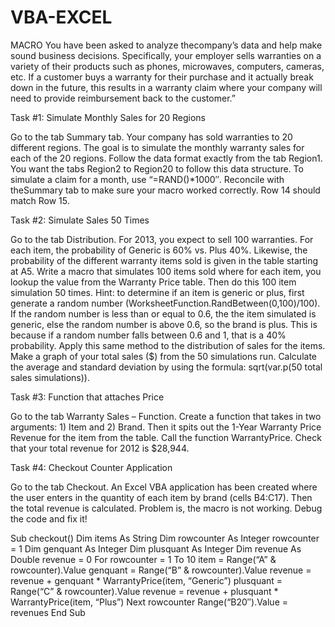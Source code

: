 # VBA-EXCEL
MACRO
You have been asked to analyze thecompany’s data and help make sound business decisions. Specifically, your employer sells
warranties on a variety of their products such as phones, microwaves, computers, cameras, etc. If a
customer buys a warranty for their purchase and it actually break down in the future, this results in a
warranty claim where your company will need to provide reimbursement back to the customer.”

Task #1: Simulate Monthly Sales for 20 Regions

Go to the tab Summary tab. Your company has sold warranties to 20 different regions. The goal is
to simulate the monthly warranty sales for each of the 20 regions. Follow the data format exactly
from the tab Region1. You want the tabs Region2 to Region20 to follow this data structure. To
simulate a claim for a month, use “=RAND()*1000″. Reconcile with theSummary tab to make sure
your macro worked correctly. Row 14 should match Row 15.

Task #2: Simulate Sales 50 Times

Go to the tab Distribution. For 2013, you expect to sell 100 warranties. For each item, the probability
of Generic is 60% vs. Plus 40%. Likewise, the probability of the different warranty items sold is
given in the table starting at A5. Write a macro that simulates 100 items sold where for each item,
you lookup the value from the Warranty Price table. Then do this 100 item simulation 50
times. Hint: to determine if an item is generic or plus, first generate a random number
(WorksheetFunction.RandBetween(0,100)/100). If the random number is less than or equal to 0.6,
the the item simulated is generic, else the random number is above 0.6, so the brand is plus. This is
because if a random number falls between 0.6 and 1, that is a 40% probability. Apply this same
method to the distribution of sales for the items. Make a graph of your total sales ($) from the 50
simulations run. Calculate the average and standard deviation by using the formula: sqrt(var.p(50
total sales simulations)).

Task #3: Function that attaches Price

Go to the tab Warranty Sales – Function. Create a function that takes in two arguments: 1) Item and
2) Brand. Then it spits out the 1-Year Warranty Price Revenue for the item from the table. Call the
function WarrantyPrice. Check that your total revenue for 2012 is $28,944.


Task #4: Checkout Counter Application

Go to the tab Checkout. An Excel VBA application has been created where the user enters in the
quantity of each item by brand (cells B4:C17). Then the total revenue is calculated. Problem is, the
macro is not working. Debug the code and fix it!

Sub checkout()
Dim items As String
Dim rowcounter As Integer
rowcounter = 1
Dim genquant As Integer
Dim plusquant As Integer
Dim revenue As Double
revenue = 0
For rowcounter = 1 To 10
item = Range(“A” & rowcounter).Value
genquant = Range(“B” & rowcounter).Value
revenue = revenue + genquant * WarrantyPrice(item, “Generic”)
plusquant = Range(“C” & rowcounter).Value
revenue = revenue + plusquant * WarrantyPrice(item, “Plus”)
Next rowcounter
Range(“B20″).Value = revenues
End Sub
